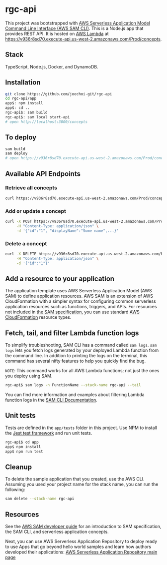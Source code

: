 # rgc-api

This project was bootstrapped with [AWS Serverless Application Model Command Line Interface (AWS SAM CLI)](https://docs.aws.amazon.com/serverless-application-model/latest/developerguide/what-is-sam.html).
This is a Node.js app that provides REST API. It is hosted on [AWS Lambda](https://aws.amazon.com/lambda/features/) at <https://v936r8sd70.execute-api.us-west-2.amazonaws.com/Prod/concepts>.

## Stack

TypeScript, Node.js, Docker, and DynamoDB.

## Installation

```bash
git clone https://github.com/joechoi-git/rgc-api
cd rgc-api/app
app$: npm install
app$: cd ..
rgc-api$: sam build
rgc-api$: sam local start-api
# open http://localhost:3000/concepts 
```

## To deploy

```bash
sam build
sam deploy
# open https://v936r8sd70.execute-api.us-west-2.amazonaws.com/Prod/concepts
```

## Available API Endpoints

### Retrieve all concepts

```bash
curl https://v936r8sd70.execute-api.us-west-2.amazonaws.com/Prod/concepts
```

### Add or update a concept

```bash
curl -X POST https://v936r8sd70.execute-api.us-west-2.amazonaws.com/Prod/concepts \
     -H "Content-Type: application/json" \
     -d '{"id":"1", "displayName":"Some name",...}'
```

### Delete a concept

```bash
curl -X DELETE https://v936r8sd70.execute-api.us-west-2.amazonaws.com/Prod/concepts \
     -H "Content-Type: application/json" \
     -d '{"id":"1"}'
```

## Add a resource to your application

The application template uses AWS Serverless Application Model (AWS SAM) to define application resources. AWS SAM is an extension of AWS CloudFormation with a simpler syntax for configuring common serverless application resources such as functions, triggers, and APIs. For resources not included in [the SAM specification](https://github.com/awslabs/serverless-application-model/blob/master/versions/2016-10-31.md), you can use standard [AWS CloudFormation](https://docs.aws.amazon.com/AWSCloudFormation/latest/UserGuide/aws-template-resource-type-ref.html) resource types.

## Fetch, tail, and filter Lambda function logs

To simplify troubleshooting, SAM CLI has a command called `sam logs`. `sam logs` lets you fetch logs generated by your deployed Lambda function from the command line. In addition to printing the logs on the terminal, this command has several nifty features to help you quickly find the bug.

`NOTE`: This command works for all AWS Lambda functions; not just the ones you deploy using SAM.

```bash
rgc-api$ sam logs -n FunctionName --stack-name rgc-api --tail
```

You can find more information and examples about filtering Lambda function logs in the [SAM CLI Documentation](https://docs.aws.amazon.com/serverless-application-model/latest/developerguide/serverless-sam-cli-logging.html).

## Unit tests

Tests are defined in the `app/tests` folder in this project. Use NPM to install the [Jest test framework](https://jestjs.io/) and run unit tests.

```bash
rgc-api$ cd app
app$ npm install
app$ npm run test
```

## Cleanup

To delete the sample application that you created, use the AWS CLI. Assuming you used your project name for the stack name, you can run the following:

```bash
sam delete --stack-name rgc-api
```

## Resources

See the [AWS SAM developer guide](https://docs.aws.amazon.com/serverless-application-model/latest/developerguide/what-is-sam.html) for an introduction to SAM specification, the SAM CLI, and serverless application concepts.

Next, you can use AWS Serverless Application Repository to deploy ready to use Apps that go beyond hello world samples and learn how authors developed their applications: [AWS Serverless Application Repository main page](https://aws.amazon.com/serverless/serverlessrepo/)
